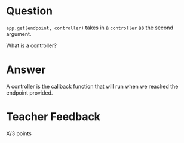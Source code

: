 # Question

`app.get(endpoint, controller)` takes in a `controller` as the second argument.

What is a controller?

# Answer

A controller is the callback function that will run when we reached the endpoint provided.

# Teacher Feedback

X/3 points
